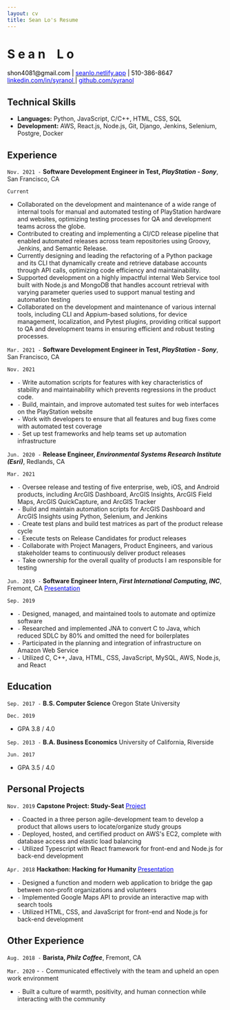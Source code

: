 ```yaml
--- 
layout: cv
title: Sean Lo's Resume
--- 
```


# S e a n     <span style="opacity:0;">_</span> L o 

<div id="webaddress">
  <a><font color="black"> shon4081@gmail.com <font color="black">| <a href="https://seanlo.netlify.app"><font color="blue"> seanlo.netlify.app</font></a> | </font>  510-386-8647 </font> </a>
</div>
  
<div id="webaddress">
  <a href="https://www.linkedin.com/in/syranol"><font color="blue">linkedin.com/in/syranol </font></a>
  <font color="black">|</font> <a href="https://github.com/syranol"><font color="blue">github.com/syranol</font></a> 
</div>

## Technical Skills  
- __Languages:__ Python, JavaScript, C/C++, HTML, CSS, SQL 
- __Development:__ AWS, React.js, Node.js, Git, Django, Jenkins, Selenium, Postgre, Docker  

## Experience  

`Nov. 2021 -`
__Software Development Engineer in Test, *PlayStation - Sony*__, San Francisco, CA 

`Current` 

- Collaborated on the development and maintenance of a wide range of internal tools for manual and automated testing of PlayStation hardware and websites, optimizing testing processes for QA and development teams across the globe.
- Contributed to creating and implementing a CI/CD release pipeline that enabled automated releases across team repositories using Groovy, Jenkins, and Semantic Release.
- Currently designing and leading the refactoring of a Python package and its CLI that dynamically create and retrieve database accounts through API calls, optimizing code efficiency and maintainability.
- Supported development on a highly impactful internal Web Service tool built with Node.js and MongoDB that handles account retrieval with varying parameter queries used to support manual testing and automation testing
- Collaborated on the development and maintenance of various internal tools, including CLI and Appium-based solutions, for device management, localization, and Pytest plugins, providing critical support to QA and development teams in ensuring efficient and robust testing processes.

`Mar. 2021 -`
__Software Development Engineer in Test, *PlayStation - Sony*__, San Francisco, CA 

`Nov. 2021` 

- `-` Write automation scripts for features with key characteristics of stability and maintainability which prevents regressions in the product code.
- `-` Build, maintain, and improve automated test suites for web interfaces on the PlayStation website
- `-` Work with developers to ensure that all features and bug fixes come with automated test coverage
- `-` Set up test frameworks and help teams set up automation infrastructure

`Jun. 2020 -`
__Release Engineer, *Environmental Systems Research Institute (Esri)*__, Redlands, CA 

`Mar. 2021` 

- `-` Oversee release and testing of five enterprise, web, iOS, and Android products, including ArcGIS Dashboard, ArcGIS Insights, ArcGIS Field Maps, ArcGIS QuickCapture, and ArcGIS Tracker 
- `-` Build and maintain automation scripts for ArcGIS Dashboard and ArcGIS Insights using Python, Selenium, and Jenkins
- `-` Create test plans and build test matrices as part of the product release cycle
- `-` Execute tests on Release Candidates for product releases
- `-` Collaborate with Project Managers, Product Engineers, and various stakeholder teams to continuously deliver product releases 
- `-` Take ownership for the overall quality of products I am responsible for testing

`Jun. 2019 -`
__Software Engineer Intern, *First International Computing, INC*__, Fremont, CA <a href="https://www.linkedin.com/in/syranol/detail/treasury/position:704626539/?entityUrn=urn%3Ali%3Afsd_profileTreasuryMedia%3A(ACoAABPldJ0BFSjGL3EC_DYMnNJCZ6ongKLGV8o%2C1583300266405)&parentEntityUrn=urn%3Ali%3Afsd_profilePosition%3A(ACoAABPldJ0BFSjGL3EC_DYMnNJCZ6ongKLGV8o%2C704626539)&section=position%3A704626539&treasuryCount=1&lipi=urn%3Ali%3Apage%3Ad_flagship3_profile_view_base%3BgKmm3BbBQvyuBP8T4QC1lA%3D%3D&licu=urn%3Ali%3Acontrol%3Ad_flagship3_profile_view_base-treasury_thumbnail_cell"> <font color="blue"> Presentation </font> </a>

`Sep. 2019` 
- `-` Designed, managed, and maintained tools to automate and optimize software
- `-` Researched and implemented JNA to convert C to Java, which reduced SDLC by 80% 
and omitted the need for boilerplates
- `-` Participated in the planning and integration of infrastructure on Amazon Web Service
- `-` Utilized C, C++, Java, HTML, CSS, JavaScript, MySQL, AWS, Node.js, and React


## Education

`Sep. 2017 -`
__B.S. Computer Science__   Oregon State University

`Dec. 2019` 
- GPA 3.8 / 4.0

`Sep. 2013 -` 
__B.A. Business Economics__   University of California, Riverside

`Jun. 2017`
- GPA 3.5 / 4.0 

## Personal Projects

`Nov. 2019` 
__Capstone Project: Study-Seat__  <a href="https://github.com/syranol/Study-Seat"> <font color="blue"> Project </font> </a>

- `-` Coacted in a three person agile-development team to develop a product that allows users to locate/organize study groups
- `-` Deployed, hosted, and certified product on AWS's EC2, complete with database access and elastic load balancing 
- `-` Utilized Typescript with React framework for front-end and Node.js for back-end development

`Apr. 2018` 
__Hackathon: Hacking for Humanity__  <a href="https://xd.adobe.com/view/48a66b77-5435-4eb8-4328-1f67f7a879dc-3e97/"> <font color="blue"> Presentation </font> </a>

- `-` Designed a function and modern web application to bridge the gap between non-profit organizations and volunteers 
- `-` Implemented Google Maps API to provide an interactive map with search tools 
- `-` Utilized HTML, CSS, and JavaScript for front-end and Node.js for back-end development

## Other Experience  
`Aug. 2018 -` 
__Barista, *Philz Coffee*__, Fremont, CA  

`Mar. 2020` - `-` Communicated effectively with the team and upheld an open work environment
- `-` Built a culture of warmth, positivity, and human connection while interacting with the community  

